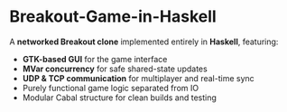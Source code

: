 # Breakout-Game-in-Haskell

A **networked Breakout clone** implemented entirely in **Haskell**, featuring:

-  **GTK-based GUI** for the game interface  
-  **MVar concurrency** for safe shared-state updates  
-  **UDP & TCP communication** for multiplayer and real-time sync  
-  Purely functional game logic separated from IO  
-  Modular Cabal structure for clean builds and testing  
